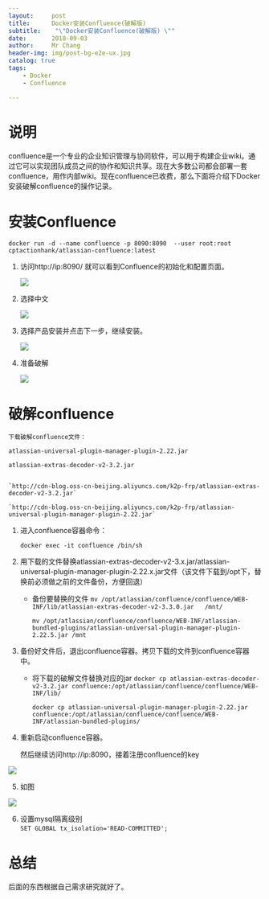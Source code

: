 ```yaml
---
layout:     post
title:     	Docker安装Confluence(破解版)
subtitle:    "\"Docker安装Confluence(破解版) \""
date:       2018-09-03
author:     Mr Chang
header-img: img/post-bg-e2e-ux.jpg
catalog: true
tags:
    - Docker 
    - Confluence

---
```




# 说明

confluence是一个专业的企业知识管理与协同软件，可以用于构建企业wiki。通过它可以实现团队成员之间的协作和知识共享。现在大多数公司都会部署一套confluence，用作内部wiki。现在confluence已收费，那么下面将介绍下Docker安装破解confluence的操作记录。

# 安装Confluence


`docker run -d --name confluence -p 8090:8090  --user root:root  cptactionhank/atlassian-confluence:latest`

1. 访问http://ip:8090/ 就可以看到Confluence的初始化和配置页面。

	![](http://cdn-blog.jetbrains.org.cn/18-9-3/71584439.jpg)
	
2. 选择中文

	![](http://cdn-blog.jetbrains.org.cn/18-9-3/75061040.jpg)
	
3. 选择产品安装并点击下一步，继续安装。

	![](http://cdn-blog.jetbrains.org.cn/18-9-3/98211432.jpg)

4. 准备破解

	![](http://cdn-blog.jetbrains.org.cn/18-9-3/18690107.jpg)
	
# 破解confluence


    下载破解confluence文件：
    
    atlassian-universal-plugin-manager-plugin-2.22.jar
    
    atlassian-extras-decoder-v2-3.2.jar
    
    
    `http://cdn-blog.oss-cn-beijing.aliyuncs.com/k2p-frp/atlassian-extras-decoder-v2-3.2.jar`
    
    `http://cdn-blog.oss-cn-beijing.aliyuncs.com/k2p-frp/atlassian-universal-plugin-manager-plugin-2.22.jar`


1. 进入confluence容器命令：

	`docker exec -it confluence /bin/sh`

2. 用下载的文件替换atlassian-extras-decoder-v2-3.x.jar/atlassian-universal-plugin-manager-plugin-2.22.x.jar文件（该文件下载到/opt下，替换前必须做之前的文件备份，方便回退）

	* 备份要替换的文件
		`mv /opt/atlassian/confluence/confluence/WEB-INF/lib/atlassian-extras-decoder-v2-3.3.0.jar   /mnt/`
		
		`mv /opt/atlassian/confluence/confluence/WEB-INF/atlassian-bundled-plugins/atlassian-universal-plugin-manager-plugin-2.22.5.jar /mnt`
		
3. 备份好文件后，退出confluence容器。拷贝下载的文件到confluence容器中。

    * 将下载的破解文件替换对应的jar
   		`docker cp atlassian-extras-decoder-v2-3.2.jar confluence:/opt/atlassian/confluence/confluence/WEB-INF/lib/`
   		
		`docker cp atlassian-universal-plugin-manager-plugin-2.22.jar  confluence:/opt/atlassian/confluence/confluence/WEB-INF/atlassian-bundled-plugins/`
		
4. 重新启动confluence容器。

   然后继续访问http://ip:8090，接着注册confluence的key

  ![](http://cdn-blog.jetbrains.org.cn/18-9-3/91336780.jpg)
  
  
 5. 如图

  ![](http://cdn-blog.jetbrains.org.cn/18-9-3/65303965.jpg)
  
 6. 设置mysql隔离级别  
  `SET GLOBAL tx_isolation='READ-COMMITTED';`

  
 # 总结
 
 后面的东西根据自己需求研究就好了。 
  


